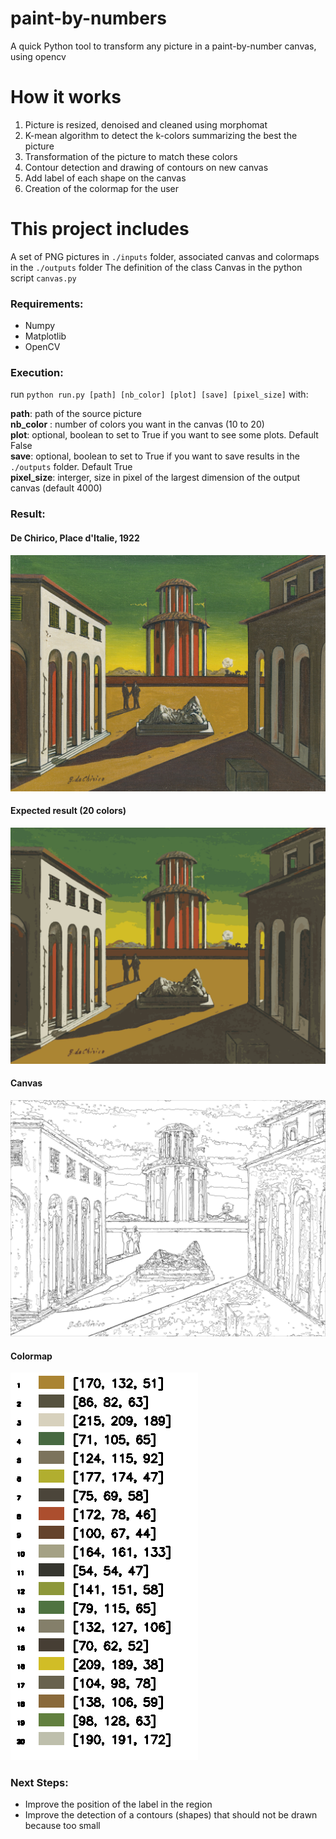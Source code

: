 # paint-by-numbers
A quick Python tool to transform any picture in a paint-by-number canvas, using opencv

# How it works
1) Picture is resized, denoised and cleaned using morphomat  
2) K-mean algorithm to detect the k-colors summarizing the best the picture  
3) Transformation of the picture to match these colors  
4) Contour detection and drawing of contours on new canvas  
5) Add label of each shape on the canvas  
6) Creation of the colormap  for the user

# This project includes
A set of PNG pictures in `./inputs` folder, associated canvas and colormaps in the `./outputs` folder
The definition of the class Canvas in the python script `canvas.py`

### Requirements:
- Numpy
- Matplotlib
- OpenCV

### Execution:
run `python run.py [path] [nb_color] [plot] [save] [pixel_size]` with:

  **path**: path of the source picture  
  **nb_color** : number of colors you want in the canvas (10 to 20)  
  **plot**: optional, boolean to set to True if you want to see some plots. Default False  
  **save**: optional, boolean to set to True if you want to save results in the `./outputs` folder. Default True  
  **pixel_size**: interger, size in pixel of the largest dimension of the output canvas (default 4000)

### Result:

#### De Chirico, Place d'Italie, 1922
![alt text](https://github.com/Haha89/paint-by-number/blob/master/inputs/chirico.jpg "De Chirico, Place d'Italie, 1922")
#### Expected result (20 colors)
![alt text](https://github.com/Haha89/paint-by-number/blob/master/outputs/chirico-result.png "Expected result")
#### Canvas
![alt text](https://github.com/Haha89/paint-by-number/blob/master/outputs/chirico-canvas.png "Canvas")
#### Colormap
![alt text](https://github.com/Haha89/paint-by-number/blob/master/outputs/chirico-colormap.png "Colormap")

### Next Steps:

- Improve the position of the label in the region
- Improve the detection of a contours (shapes) that should not be drawn because too small
